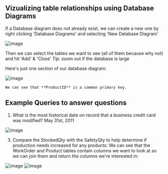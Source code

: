 ## Vizualizing table relationships using Database Diagrams

If a Database diagram does not already exist, we can create a new one by right clicking 'Database Diagrams' and selecting 'New Database Diagram'

![image](https://github.com/Meowdypi/MS-SQL-Server/assets/122643833/99b2801a-4d94-4a93-adf0-044efd10b6dc)


Then we can select the tables we want to see (all of them because why not) and hit 'Add' & 'Close'
*Tip*: zoom out if the database is large

Here's just one section of our database diagram:

![image](https://github.com/Meowdypi/MS-SQL-Server/assets/122643833/64a75cd8-9fcb-48b3-9139-333a6f55a201)


	We can see that **ProductID** is a common primary key.

## Example Queries to answer questions

1. What is the most historical date on record that a business credit card was modified?
	May 31st, 2011

![image](https://github.com/Meowdypi/MS-SQL-Server/assets/122643833/a7e42001-6955-4c11-b22a-7c1d25717f72)


3. Compare the StockedQty with the SafetyQty to help determine if production needs increased for any products:
	We can see that the WorkOrder and Product tables contain columns we want to look at so we can join them and return the columns we're interested in:

![image](https://github.com/Meowdypi/MS-SQL-Server/assets/122643833/479fb2f3-ca92-408a-a04d-8d3f51567c14)
![image](https://github.com/Meowdypi/MS-SQL-Server/assets/122643833/55752ac2-9a50-4679-8333-9a8c422b0e51)



